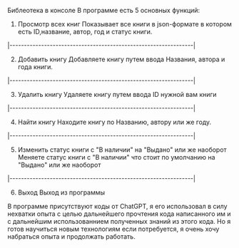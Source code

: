 Библеотека в консоле
В программе есть 5 основных функций:

1. Просмотр всех книг
Показывает все книги в json-формате в котором есть ID,название, автор, год и статус книги.


|----------------------------------------------------------------|

2. Добавить книгу
Добавляете книгу путем ввода Названия, автора и года книги.


|----------------------------------------------------------------|

3. Удалить книгу
Удаляете книгу путем ввода ID нужной вам книги


|----------------------------------------------------------------|

4. Найти книгу
Находите книгу по Названию, автору или же году.


|----------------------------------------------------------------|

5. Изменить статус книги с "В наличии" на "Выдано" или же наоборот
Меняете статус книги с "В наличии" что стоит по умолчанию на "Выдано" или же наоборот


|----------------------------------------------------------------|

6. Выход
Выход из программы

В программе присутствуют коды от ChatGPT, я его использовал в силу нехватки опыта с целью дальнейшего прочтения кода написанного им и с дальнейшим использованнием полученных знаний из этого кода.
Но я готов научиться новым технологиям если потребуется, я очень хочу набраться опыта и продолжать работать.
